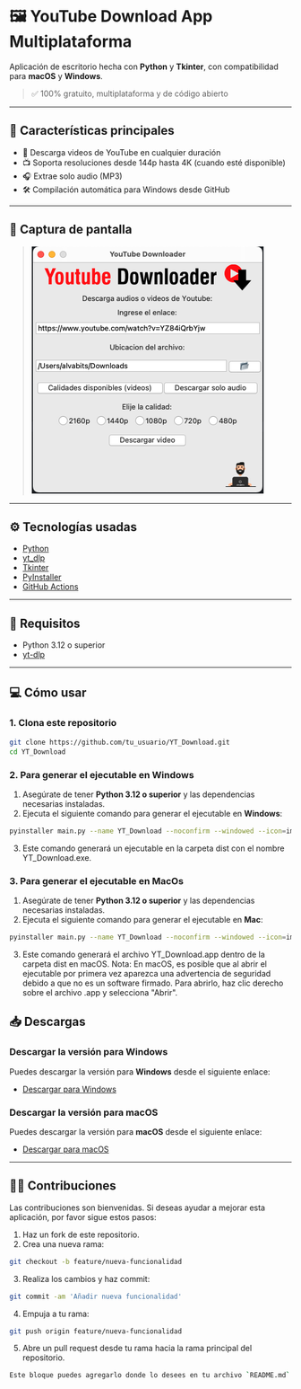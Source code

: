 # 🖼️ YouTube Download App Multiplataforma

Aplicación de escritorio hecha con **Python** y **Tkinter**, con compatibilidad para **macOS** y **Windows**.
> ✅ 100% gratuito, multiplataforma y de código abierto

---

## 🚀 Características principales

- 🔽 Descarga videos de YouTube en cualquier duración
- 📺 Soporta resoluciones desde 144p hasta 4K (cuando esté disponible)
- 🎧 Extrae solo audio (MP3)
- 🛠️ Compilación automática para Windows desde GitHub

---

## 📸 Captura de pantalla

> ![Vista previa de la app](assets/captura.png)

---

## ⚙️ Tecnologías usadas

- [Python](https://www.python.org/)
- [yt_dlp](https://github.com/yt-dlp/yt-dlp)
- [Tkinter](https://docs.python.org/3/library/tkinter.html)
- [PyInstaller](https://pyinstaller.org/)
- [GitHub Actions](https://github.com/features/actions)

---

## 🧩 Requisitos

- Python 3.12 o superior
- [yt-dlp](https://github.com/yt-dlp/yt-dlp)

---

## 💻 Cómo usar

### 1. Clona este repositorio

```bash
git clone https://github.com/tu_usuario/YT_Download.git
cd YT_Download
```

### 2. Para generar el ejecutable en Windows

1. Asegúrate de tener **Python 3.12 o superior** y las dependencias necesarias instaladas.
2. Ejecuta el siguiente comando para generar el ejecutable en **Windows**:

```bash
pyinstaller main.py --name YT_Download --noconfirm --windowed --icon=images/icono.ico --add-data "images;images"
```
3. Este comando generará un ejecutable en la carpeta dist con el nombre YT_Download.exe.

### 3. Para generar el ejecutable en MacOs

1. Asegúrate de tener **Python 3.12 o superior** y las dependencias necesarias instaladas.
2. Ejecuta el siguiente comando para generar el ejecutable en **Mac**:

```bash
pyinstaller main.py --name YT_Download --noconfirm --windowed --icon=images/icon.icns --add-data "images:images"
```
3. Este comando generará el archivo YT_Download.app dentro de la carpeta dist en macOS.
Nota: En macOS, es posible que al abrir el ejecutable por primera vez aparezca una advertencia de seguridad debido a que no es un software firmado. Para abrirlo, haz clic derecho sobre el archivo .app y selecciona "Abrir".

## 📥 Descargas

### Descargar la versión para Windows

Puedes descargar la versión para **Windows** desde el siguiente enlace:

- [Descargar para Windows]((https://github.com/coalva94/YT_Download/actions/runs/14545574599/artifacts/2972788710))

### Descargar la versión para macOS

Puedes descargar la versión para **macOS** desde el siguiente enlace:

- [Descargar para macOS](https://github.com/tu_usuario/YT_Download/releases/download/v1.0/YT_Download.app)

---

## 🧑‍💻 Contribuciones

Las contribuciones son bienvenidas. Si deseas ayudar a mejorar esta aplicación, por favor sigue estos pasos:

1. Haz un fork de este repositorio.
2. Crea una nueva rama:

```bash
git checkout -b feature/nueva-funcionalidad
```
3. Realiza los cambios y haz commit:
```bash
git commit -am 'Añadir nueva funcionalidad'
```
4. Empuja a tu rama:
```bash
git push origin feature/nueva-funcionalidad
```
5. Abre un pull request desde tu rama hacia la rama principal del repositorio.
```bash
Este bloque puedes agregarlo donde lo desees en tu archivo `README.md`.
```
